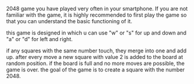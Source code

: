 2048 game you have played very often in your smartphone. If you are not familiar with the game, it is highly recommended to first play the game so that you can understand the basic functioning of it.

this game is designed in which u can use "w" or "s" for up and down and "a" or "d" for left and right.

if any squares with the same number touch, they merge into one and add up.
after every move a new square with value 2 is added to the board at random position.
if the board is full and no more moves are possible, the game is over.
the goal of the game is to create a square with the number 2048.
